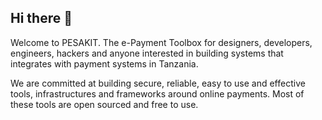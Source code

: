 ## Hi there 👋

Welcome to PESAKIT. The e-Payment Toolbox for designers, developers, engineers, hackers and anyone interested in building systems that integrates with payment systems in Tanzania.

We are committed at building secure, reliable, easy to use and effective tools, infrastructures and frameworks around online payments. Most of these tools are open sourced and free to use.



<!--

**Here are some ideas to get you started:**

🙋‍♀️ A short introduction - what is your organization all about?
🌈 Contribution guidelines - how can the community get involved?
👩‍💻 Useful resources - where can the community find your docs? Is there anything else the community should know?
🍿 Fun facts - what does your team eat for breakfast?
🧙 Remember, you can do mighty things with the power of [Markdown](https://docs.github.com/github/writing-on-github/getting-started-with-writing-and-formatting-on-github/basic-writing-and-formatting-syntax)
-->
